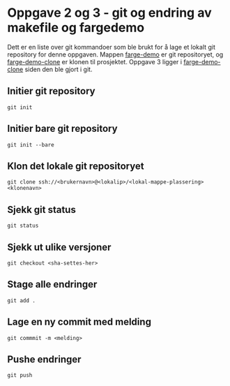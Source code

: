 # Oppgave 2 og 3 - git og endring av makefile og fargedemo
Dett er en liste over git kommandoer som ble brukt for å lage et lokalt
git repository for denne oppgaven.
Mappen [farge-demo](farge-demo) er git repositoryet, og [farge-demo-clone](farge-demo-clone) er klonen til prosjektet.
Oppgave 3 ligger i [farge-demo-clone](farge-demo-clone) siden den ble gjort i git.

## Initier git repository
```
git init
```

## Initier bare git repository
```
git init --bare
```

## Klon det lokale git repositoryet
```
git clone ssh://<brukernavn>@<lokalip>/<lokal-mappe-plassering> <klonenavn>
```

## Sjekk git status
```
git status
```

## Sjekk ut ulike versjoner
```
git checkout <sha-settes-her>
```

## Stage alle endringer
```
git add .
```

## Lage en ny commit med melding
```
git commmit -m <melding>
```

## Pushe endringer
```
git push
```
